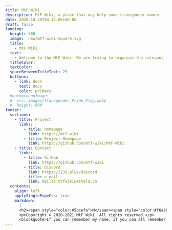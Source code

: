 ```yaml
---
title: MtF Wiki
description: MtF Wiki, a place that may help some transgender women.
date: 2020-10-29T04:15:05+08:00
draft: false
landing:
  height: 500
  image:  new/mtf-wiki-square.svg
  title:
    - MtF Wiki
  text:
    - Welcome to the MtF Wiki. We are trying to organize the relevant information of transgender women to provide you with better help~
  titleColor:
  textColor:
  spaceBetweenTitleText: 25
  buttons:
    - link: docs
      text: Docs
      color: primary
  #backgroundImage:
  #  src: images/Transgender_Pride_Flag.webp
  #  height: 600
footer:
  sections:
    - title: Project
      links:
        - title: Homepage
          link: https://mtf.wiki
        - title: Project Homepage
          link: https://github.com/mtf-wiki/MtF-Wiki
    - title: Contact
      links:
        - title: GitHub
          link: https://github.com/mtf-wiki
        - title: Discord
          link: https://233.plus/discord
        - title: e-mail
          link: mailto:mtfwiki@estela.cn
  contents:
    align: left
    applySinglePageCss: true
    markdown:
      |
      <h2><span style="color:#5bcefa">M</span><span style="color:#f6a8b8">t</span>F <span style="color:#f6a8b8">Wi</span><span style="color:#5bcefa">ki</span></h2>
      <p>Copyright © 2020-2021 MtF Wiki. All rights reserved.</p>
      <blockquote>If you can remember my name, if you can all remember my name, maybe I or "we", will be able to live freely one day.</blockquote>
---
```

